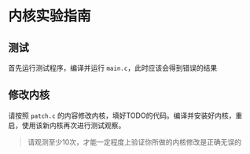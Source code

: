 # 内核实验指南

## 测试

首先运行测试程序，编译并运行 `main.c`，此时应该会得到错误的结果

## 修改内核

请按照 `patch.c` 的内容修改内核，填好TODO的代码。编译并安装好内核，重启，使用该新内核再次进行测试观察。

> 请观测至少10次，才能一定程度上验证你所做的内核修改是正确无误的
